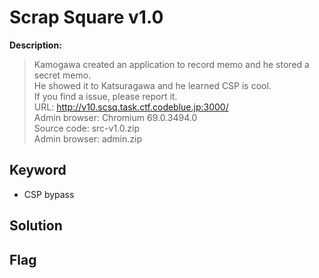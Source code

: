 # Scrap Square v1.0

**Description:**
> Kamogawa created an application to record memo and he stored a secret memo.  
> He showed it to Katsuragawa and he learned CSP is cool.  
> If you find a issue, please report it.  
> URL: http://v10.scsq.task.ctf.codeblue.jp:3000/  
> Admin browser: Chromium 69.0.3494.0  
> Source code: src-v1.0.zip  
> Admin browser: admin.zip  

## Keyword
* CSP bypass

## Solution

## Flag
